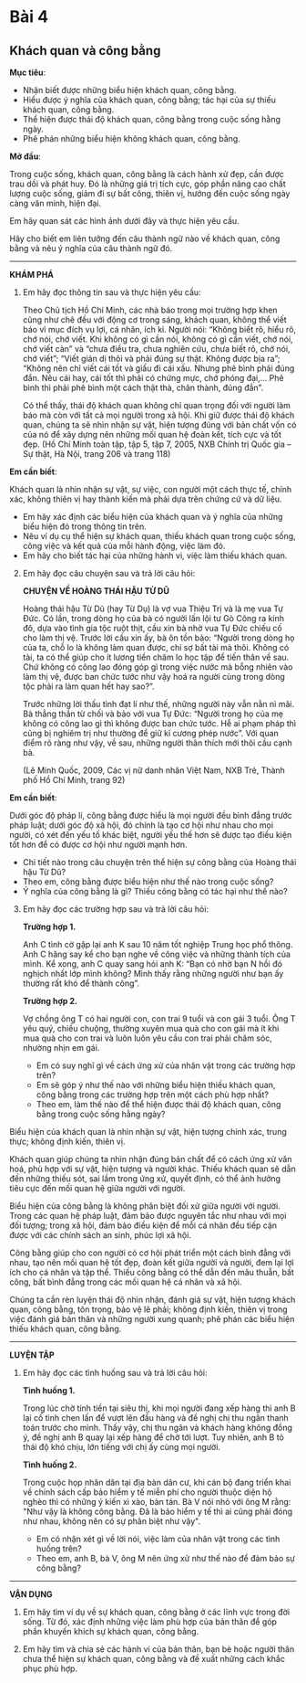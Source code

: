# Bài 4
## Khách quan và công bằng

**Mục tiêu**:

*   Nhận biết được những biểu hiện khách quan, công bằng.
*   Hiểu được ý nghĩa của khách quan, công bằng; tác hại của sự thiếu khách quan, công bằng.
*   Thể hiện được thái độ khách quan, công bằng trong cuộc sống hằng ngày.
*   Phê phán những biểu hiện không khách quan, công bằng.

**Mở đầu**:

Trong cuộc sống, khách quan, công bằng là cách hành xử đẹp, cần được trau dồi và phát huy. Đó là những giá trị tích cực, góp phần nâng cao chất lượng cuộc sống, giảm đi sự bất công, thiên vị, hướng đến cuộc sống ngày càng văn minh, hiện đại.

Em hãy quan sát các hình ảnh dưới đây và thực hiện yêu cầu.

Hãy cho biết em liên tưởng đến câu thành ngữ nào về khách quan, công bằng và nêu ý nghĩa của câu thành ngữ đó.

---

**KHÁM PHÁ**

1. Em hãy đọc thông tin sau và thực hiện yêu cầu:

    Theo Chủ tịch Hồ Chí Minh, các nhà báo trong mọi trường hợp khen cũng như chê đều với động cơ trong sáng, khách quan, không thể viết báo vì mục đích vụ lợi, cá nhân, ích kỉ. Người nói: “Không biết rõ, hiểu rõ, chớ nói, chớ viết. Khi không có gì cần nói, không có gì cần viết, chớ nói, chớ viết càn” và “chưa điều tra, chưa nghiên cứu, chưa biết rõ, chớ nói, chớ viết”; “Viết giản dị thôi và phải đúng sự thật. Không được bịa ra”; “Không nên chỉ viết cái tốt và giấu đi cái xấu. Nhưng phê bình phải đúng đắn. Nêu cái hay, cái tốt thì phải có chứng mực, chớ phóng đại,... Phê bình thì phải phê bình một cách thật thà, chân thành, đúng đắn”.

    Có thể thấy, thái độ khách quan không chỉ quan trọng đối với người làm báo mà còn với tất cả mọi người trong xã hội. Khi giữ được thái độ khách quan, chúng ta sẽ nhìn nhận sự vật, hiện tượng đúng với bản chất vốn có của nó để xây dựng nên những mối quan hệ đoàn kết, tích cực và tốt đẹp.
(Hồ Chí Minh toàn tập, tập 5, tập 7, 2005, NXB Chính trị Quốc gia – Sự thật, Hà Nội, trang 206 và trang 118)

**Em cần biết**:

Khách quan là nhìn nhận sự vật, sự việc, con người một cách thực tế, chính xác, không thiên vị hay thành kiến mà phải dựa trên chứng cứ và dữ liệu.

* Em hãy xác định các biểu hiện của khách quan và ý nghĩa của những biểu hiện đó trong thông tin trên.
* Nêu ví dụ cụ thể hiện sự khách quan, thiếu khách quan trong cuộc sống, công việc và kết quả của mỗi hành động, việc làm đó.
* Em hãy cho biết tác hại của những hành vi, việc làm thiếu khách quan.

2. Em hãy đọc câu chuyện sau và trả lời câu hỏi:

    **CHUYỆN VỀ HOÀNG THÁI HẬU TỪ DŨ**

    Hoàng thái hậu Từ Dũ (hay Từ Dụ) là vợ vua Thiệu Trị và là mẹ vua Tự Đức. Có lần, trong dòng họ của bà có người lấn lội tư Gò Công ra kinh đô, dựa vào tình gia tộc ruột thịt, cầu xin bà nhờ vua Tự Đức chiếu cố cho làm thị vệ. Trước lời cầu xin ấy, bà ôn tồn bảo: “Người trong dòng họ của ta, chỗ lo là không làm quan được, chỉ sợ bất tài mà thôi. Không có tài, ta có thể giúp cho ít lương tiền chăm lo học tập để tiến thân về sau. Chứ không có công lao đóng góp gì trong việc nước mà bỗng nhiên vào làm thị vệ, được ban chức tước như vậy hoá ra người cùng trong dòng tộc phải ra làm quan hết hay sao?”.

    Trước những lời thấu tình đạt lí như thế, những người này vẫn nằn nì mãi. Bà thẳng thắn từ chối và bảo với vua Tự Đức: “Người trong họ của mẹ không có công lao gì thì không được ban chức tước. Hễ ai phạm pháp thì cũng bị nghiêm trị như thường để giữ kỉ cương phép nước”. Với quan điểm rõ ràng như vậy, về sau, những người thân thích mới thôi cầu cạnh bà.
   
    (Lê Minh Quốc, 2009, Các vị nữ danh nhân Việt Nam, NXB Trẻ, Thành phố Hồ Chí Minh, trang 92)

**Em cần biết**:

Dưới góc độ pháp lí, công bằng được hiểu là mọi người đều bình đẳng trước pháp luật; dưới góc độ xã hội, đó chính là tạo cơ hội như nhau cho mọi người, có xét đến yếu tố khác biệt, người yếu thế hơn sẽ được tạo điều kiện tốt hơn để có được cơ hội như người mạnh hơn.

*   Chi tiết nào trong câu chuyện trên thể hiện sự công bằng của Hoàng thái hậu Từ Dũ?
*   Theo em, công bằng được biểu hiện như thế nào trong cuộc sống?
*   Ý nghĩa của công bằng là gì? Thiếu công bằng có tác hại như thế nào?

3. Em hãy đọc các trường hợp sau và trả lời câu hỏi:

    **Trường hợp 1.**

    Anh C tình cờ gặp lại anh K sau 10 năm tốt nghiệp Trung học phổ thông. Anh C hăng say kể cho bạn nghe về công việc và những thành tích của mình. Kể xong, anh C quay sang hỏi anh K: “Bạn có nhờ bạn N hồi đó nghịch nhất lớp mình không? Mình thấy rằng những người như bạn ấy thường rất khó để thành công”.

    **Trường hợp 2.**

    Vợ chồng ông T có hai người con, con trai 9 tuổi và con gái 3 tuổi. Ông T yêu quý, chiều chuộng, thường xuyên mua quà cho con gái mà ít khi mua quà cho con trai và luôn luôn yêu cầu con trai phải chăm sóc, nhường nhịn em gái.

    *   Em có suy nghĩ gì về cách ứng xử của nhân vật trong các trường hợp trên?
    *   Em sẽ góp ý như thế nào với những biểu hiện thiếu khách quan, công bằng trong các trường hợp trên một cách phù hợp nhất?
    *   Theo em, làm thế nào để thể hiện được thái độ khách quan, công bằng trong cuộc sống hằng ngày?

Biểu hiện của khách quan là nhìn nhận sự vật, hiện tượng chính xác, trung thực; không định kiến, thiên vị.

Khách quan giúp chúng ta nhìn nhận đúng bản chất để có cách ứng xử văn hoá, phù hợp với sự vật, hiện tượng và người khác. Thiếu khách quan sẽ dẫn đến những thiếu sót, sai lầm trong ứng xử, quyết định, có thể ảnh hưởng tiêu cực đến mối quan hệ giữa người với người.

Biểu hiện của công bằng là không phân biệt đối xử giữa người với người. Trong các quan hệ pháp luật, đảm bảo được nguyên tắc như nhau với mọi đối tượng; trong xã hội, đảm bảo điều kiện để mỗi cá nhân đều tiếp cận được với các chính sách an sinh, phúc lợi xã hội.

Công bằng giúp cho con người có cơ hội phát triển một cách bình đẳng với nhau, tạo nên mối quan hệ tốt đẹp, đoàn kết giữa người và người, đem lại lợi ích cho cá nhân và tập thể. Thiếu công bằng có thể dẫn đến mâu thuẫn, bất công, bất bình đẳng trong các mối quan hệ cá nhân và xã hội.

Chúng ta cần rèn luyện thái độ nhìn nhận, đánh giá sự vật, hiện tượng khách quan, công bằng, tôn trọng, bảo vệ lẽ phải; không định kiến, thiên vị trong việc đánh giá bản thân và những người xung quanh; phê phán các biểu hiện thiếu khách quan, công bằng.

---

**LUYỆN TẬP**

1. Em hãy đọc các tình huống sau và trả lời câu hỏi:

    **Tình huống 1.**

    Trong lúc chờ tính tiền tại siêu thị, khi mọi người đang xếp hàng thì anh B lại cố tình chen lấn để vượt lên đầu hàng và đề nghị chị thu ngân thanh toán trước cho mình. Thấy vậy, chị thu ngân và khách hàng không đồng ý, đề nghị anh B quay lại xếp hàng để chờ tới lượt. Tuy nhiên, anh B tỏ thái độ khó chịu, lớn tiếng với chị ấy cùng mọi người.

    **Tình huống 2.**

    Trong cuộc họp nhân dân tại địa bàn dân cư, khi cán bộ đang triển khai về chính sách cấp bảo hiểm y tế miễn phí cho người thuộc diện hộ nghèo thì có những ý kiến xì xào, bàn tán. Bà V nói nhỏ với ông M rằng: "Như vậy là không công bằng. Đã là bảo hiểm y tế thì ai cũng phải đóng như nhau, không nên có sự phân biệt như vậy".

    *   Em có nhận xét gì về lời nói, việc làm của nhân vật trong các tình huống trên?
    *   Theo em, anh B, bà V, ông M nên ứng xử như thế nào để đảm bảo sự công bằng?
---

**VẬN DỤNG**

1. Em hãy tìm ví dụ về sự khách quan, công bằng ở các lĩnh vực trong đời sống. Từ đó, xác định những việc làm phù hợp của bản thân để góp phần khuyến khích sự khách quan, công bằng.

2. Em hãy tìm và chia sẻ các hành vi của bản thân, bạn bè hoặc người thân chưa thể hiện sự khách quan, công bằng và đề xuất những cách khắc phục phù hợp.
